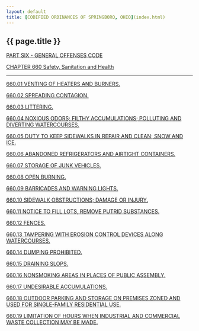 ```yaml
---
layout: default 
title: [CODIFIED ORDINANCES OF SPRINGBORO, OHIO](index.html) 
---
```


{{ page.title }}
----------------

[PART SIX - GENERAL OFFENSES CODE](28a2a412.html)

[CHAPTER 660 Safety, Sanitation and Health](353fa412.html)

---

[660.01 VENTING OF HEATERS AND BURNERS.](3564a412.html)

[660.02 SPREADING CONTAGION.](357ea412.html)

[660.03 LITTERING.](3589a412.html)

[660.04 NOXIOUS ODORS; FILTHY ACCUMULATIONS; POLLUTING AND DIVERTING
WATERCOURSES.](3591a412.html)

[660.05 DUTY TO KEEP SIDEWALKS IN REPAIR AND CLEAN; SNOW AND
ICE.](3597a412.html)

[660.06 ABANDONED REFRIGERATORS AND AIRTIGHT CONTAINERS.](35a2a412.html)

[660.07 STORAGE OF JUNK VEHICLES.](35a8a412.html)

[660.08 OPEN BURNING.](35bca412.html)

[660.09 BARRICADES AND WARNING LIGHTS.](35bfa412.html)

[660.10 SIDEWALK OBSTRUCTIONS; DAMAGE OR INJURY.](35c8a412.html)

[660.11 NOTICE TO FILL LOTS, REMOVE PUTRID SUBSTANCES.](35d5a412.html)

[660.12 FENCES.](35dba412.html)

[660.13 TAMPERING WITH EROSION CONTROL DEVICES ALONG
WATERCOURSES.](35e3a412.html)

[660.14 DUMPING PROHIBITED.](35e8a412.html)

[660.15 DRAINING SLOPS.](35eda412.html)

[660.16 NONSMOKING AREAS IN PLACES OF PUBLIC ASSEMBLY.](35f2a412.html)

[660.17 UNDESIRABLE ACCUMULATIONS.](3601a412.html)

[660.18 OUTDOOR PARKING AND STORAGE ON PREMISES ZONED AND USED FOR
SINGLE-FAMILY RESIDENTIAL USE.](3614a412.html)

[660.19 LIMITATION OF HOURS WHEN INDUSTRIAL AND COMMERCIAL WASTE
COLLECTION MAY BE MADE.](362ea412.html)
